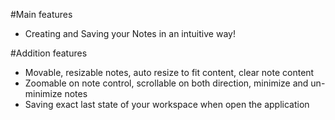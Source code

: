#Main features
- Creating and Saving your Notes in an intuitive way!

#Addition features
- Movable, resizable notes, auto resize to fit content, clear note content
- Zoomable on note control, scrollable on both direction, minimize and un-minimize notes
- Saving exact last state of your workspace when open the application
